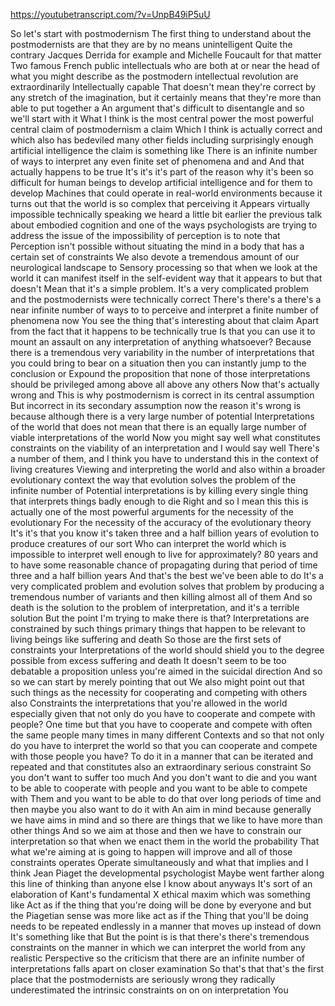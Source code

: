 https://youtubetranscript.com/?v=UnpB49iP5uU

 So let's start with postmodernism The first thing to understand about the postmodernists are that they are by no means unintelligent Quite the contrary Jacques Derrida for example and Michelle Foucault for that matter Two famous French public intellectuals who are both at or near the head of what you might describe as the postmodern intellectual revolution are extraordinarily Intellectually capable That doesn't mean they're correct by any stretch of the imagination, but it certainly means that they're more than able to put together a An argument that's difficult to disentangle and so we'll start with it What I think is the most central power the most powerful central claim of postmodernism a claim Which I think is actually correct and which also has bedeviled many other fields including surprisingly enough artificial intelligence the claim is something like There is an infinite number of ways to interpret any even finite set of phenomena and and And that actually happens to be true It's it's it's part of the reason why it's been so difficult for human beings to develop artificial intelligence and for them to develop Machines that could operate in real-world environments because it turns out that the world is so complex that perceiving it Appears virtually impossible technically speaking we heard a little bit earlier the previous talk about embodied cognition and one of the ways psychologists are trying to address the issue of the impossibility of perception is to note that Perception isn't possible without situating the mind in a body that has a certain set of constraints We also devote a tremendous amount of our neurological landscape to Sensory processing so that when we look at the world it can manifest itself in the self-evident way that it appears to but that doesn't Mean that it's a simple problem. It's a very complicated problem and the postmodernists were technically correct There's there's a there's a near infinite number of ways to to perceive and interpret a finite number of phenomena now You see the thing that's interesting about that claim Apart from the fact that it happens to be technically true Is that you can use it to mount an assault on any interpretation of anything whatsoever? Because there is a tremendous very variability in the number of interpretations that you could bring to bear on a situation then you can instantly jump to the conclusion or Expound the proposition that none of those interpretations should be privileged among above all above any others Now that's actually wrong and This is why postmodernism is correct in its central assumption But incorrect in its secondary assumption now the reason it's wrong is because although there is a very large number of potential Interpretations of the world that does not mean that there is an equally large number of viable interpretations of the world Now you might say well what constitutes constraints on the viability of an interpretation and I would say well There's a number of them, and I think you have to understand this in the context of living creatures Viewing and interpreting the world and also within a broader evolutionary context the way that evolution solves the problem of the infinite number of Potential interpretations is by killing every single thing that interprets things badly enough to die Right and so I mean this this is actually one of the most powerful arguments for the necessity of the evolutionary For the necessity of the accuracy of the evolutionary theory It's it's that you know it's taken three and a half billion years of evolution to produce creatures of our sort Who can interpret the world which is impossible to interpret well enough to live for approximately? 80 years and to have some reasonable chance of propagating during that period of time three and a half billion years And that's the best we've been able to do It's a very complicated problem and evolution solves that problem by producing a tremendous number of variants and then killing almost all of them And so death is the solution to the problem of interpretation, and it's a terrible solution But the point I'm trying to make there is that? Interpretations are constrained by such things primary things that happen to be relevant to living beings like suffering and death So those are the first sets of constraints your Interpretations of the world should shield you to the degree possible from excess suffering and death It doesn't seem to be too debatable a proposition unless you're aimed in the suicidal direction And so so we can start by merely pointing that out We also might point out that such things as the necessity for cooperating and competing with others also Constraints the interpretations that you're allowed in the world especially given that not only do you have to cooperate and compete with people? One time but that you have to cooperate and compete with often the same people many times in many different Contexts and so that not only do you have to interpret the world so that you can cooperate and compete with those people you have? To do it in a manner that can be iterated and repeated and that constitutes also an extraordinary serious constraint So you don't want to suffer too much And you don't want to die and you want to be able to cooperate with people and you want to be able to compete with Them and you want to be able to do that over long periods of time and then maybe you also want to do it with An aim in mind because generally we have aims in mind and so there are things that we like to have more than other things And so we aim at those and then we have to constrain our interpretation so that when we enact them in the world the probability That what we're aiming at is going to happen will improve and all of those constraints operates Operate simultaneously and what that implies and I think Jean Piaget the developmental psychologist Maybe went farther along this line of thinking than anyone else I know about anyways It's sort of an elaboration of Kant's fundamental X ethical maxim which was something like Act as if the thing that you're doing will be done by everyone and but the Piagetian sense was more like act as if the Thing that you'll be doing needs to be repeated endlessly in a manner that moves up instead of down It's something like that But the point is is that there's there's tremendous constraints on the manner in which we can interpret the world from any realistic Perspective so the criticism that there are an infinite number of interpretations falls apart on closer examination So that's that that's the first place that the postmodernists are seriously wrong they radically underestimated the intrinsic constraints on on on interpretation You